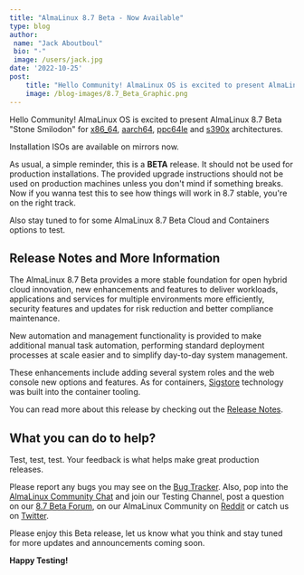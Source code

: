 ```yaml
---
title: "AlmaLinux 8.7 Beta - Now Available"
type: blog
author: 
 name: "Jack Aboutboul"
 bio: "-"
 image: /users/jack.jpg
date: '2022-10-25'
post:
    title: "Hello Community! AlmaLinux OS is excited to present AlmaLinux 8.7 Beta “Stone Smilodon” for x86_64, aarch64, ppc64le and s390x architectures."
    image: /blog-images/8.7_Beta_Graphic.png
---
```


Hello Community! AlmaLinux OS is excited to present AlmaLinux 8.7 Beta "Stone Smilodon" for [x86_64](https://mirrors.almalinux.org/isos/x86_64/8.7-beta.html), [aarch64](https://mirrors.almalinux.org/isos/aarch64/8.7-beta.html), [ppc64le](https://mirrors.almalinux.org/isos/ppc64le/8.7-beta.html) and [s390x](https://mirrors.almalinux.org/isos/s390x/8.7-beta.html) architectures.

Installation ISOs are available on mirrors now.

As usual, a simple reminder, this is a **BETA** release. It should not be used for production installations. The provided upgrade instructions should not be used on production machines unless you don't mind if something breaks. Now if you wanna test this to see how things will work in 8.7 stable, you're on the right track.

Also stay tuned to for some AlmaLinux 8.7 Beta Cloud and Containers options to test.

## Release Notes and More Information

The AlmaLinux 8.7 Beta provides a more stable foundation for open hybrid cloud innovation, new enhancements and features to deliver workloads, applications and services for multiple environments more efficiently, security features and updates for risk reduction and better compliance maintenance.

New automation and management functionality is provided to make additional manual task automation, performing standard deployment processes at scale easier and to simplify day-to-day system management.

These enhancements include adding several system roles and the web console new options and features. As for containers, [Sigstore](https://www.sigstore.dev/) technology was built into the container tooling.

You can read more about this release by checking out the [Release Notes](https://wiki.almalinux.org/release-notes/8.7-beta.html).

## What you can do to help?

Test, test, test. Your feedback is what helps make great production releases.

Please report any bugs you may see on the [Bug Tracker](https://bugs.almalinux.org/). Also, pop into the [AlmaLinux Community Chat](https://chat.almalinux.org/) and join our Testing Channel, post a question on our [8.7 Beta Forum](https://forums.almalinux.org/c/devel/8-7-beta/29), on our AlmaLinux Community on [Reddit](https://reddit.com/r/almalinux) or catch us on [Twitter](https://twitter.com/almalinux).

Please enjoy this Beta release, let us know what you think and stay tuned for more updates and announcements coming soon.

**Happy Testing!**
